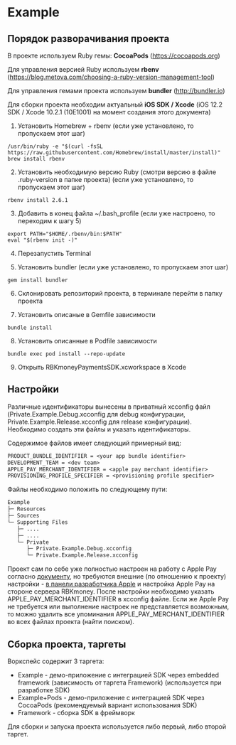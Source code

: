 # Example


## Порядок разворачивания проекта

В проекте используем Ruby гемы: **CocoaPods** (https://cocoapods.org)

Для управления версией Ruby используем **rbenv** (https://blog.metova.com/choosing-a-ruby-version-management-tool)

Для управления гемами проекта используем **bundler** (http://bundler.io)

Для сборки проекта необходим актуальный **iOS SDK / Xcode** (iOS 12.2 SDK / Xcode 10.2.1 (10E1001) на момент создания этого документа)


1. Установить Homebrew + rbenv (если уже установлено, то пропускаем этот шаг)
  ```shell
  /usr/bin/ruby -e "$(curl -fsSL https://raw.githubusercontent.com/Homebrew/install/master/install)"
  brew install rbenv
  ```

2. Установить необходимую версию Ruby (смотри версию в файле .ruby-version в папке проекта) (если уже установлено, то пропускаем этот шаг)
  ```shell
  rbenv install 2.6.1
  ```

3. Добавить в конец файла ~/.bash_profile (если уже настроено, то переходим к шагу 5)
  ```shell
  export PATH="$HOME/.rbenv/bin:$PATH"
  eval "$(rbenv init -)"
  ```

4. Перезапустить Terminal

5. Установить bundler (если уже установлено, то пропускаем этот шаг)
  ```shell
  gem install bundler
  ```

6. Склонировать репозиторий проекта, в терминале перейти в папку проекта

7. Установить описаные в Gemfile зависимости
  ```shell
  bundle install
  ```

8. Установить описанные в Podfile зависимости
  ```shell
  bundle exec pod install --repo-update
  ```

9. Открыть RBKmoneyPaymentsSDK.xcworkspace в Xcode


## Настройки

Различные идентификаторы вынесены в приватный xcconfig файл (Private.Example.Debug.xcconfig для debug конфигурации, Private.Example.Release.xcconfig для release конфигурации). Необходимо создать эти файлы и указать идентификаторы.

Содержимое файлов имеет следующий примерный вид:

  ```txt
  PRODUCT_BUNDLE_IDENTIFIER = <your app bundle identifier>
  DEVELOPMENT_TEAM = <dev team>
  APPLE_PAY_MERCHANT_IDENTIFIER = <apple pay merchant identifier>
  PROVISIONING_PROFILE_SPECIFIER = <provisioning profile specifier>
  ```

Файлы необходимо положить по следующему пути:

  ```txt
  Example
  ├─ Resources
  ├─ Sources
  └─ Supporting Files
     ├─ ....
     ├─ ....
     └─ Private
        ├─ Private.Example.Debug.xcconfig
        └─ Private.Example.Release.xcconfig
  ```

Проект сам по себе уже полностью настроен на работу с Apple Pay согласно [документу](https://developer.apple.com/documentation/passkit/apple_pay/setting_up_apple_pay_requirements), но требуются внешние (по отношению к проекту) настройки - [в панели разработчика Apple](https://developer.apple.com/account/resources/certificates/) и настройка Apple Pay на стороне сервера RBKmoney. После настройки необходимо указать APPLE_PAY_MERCHANT_IDENTIFIER в xcconfig файле. Если же Apple Pay не требуется или выполнение настроек не представляется возможным, то можно удалить все упоминания APPLE_PAY_MERCHANT_IDENTIFIER во всех файлах проекта (найти поиском).


## Сборка проекта, таргеты

Воркспейс содержит 3 таргета:

* Example - демо-приложение с интеграцией SDK через embedded framework (зависимость от таргета Framework) (используется при разработке SDK)
* Example+Pods - демо-приложение с интеграцией SDK через CocoaPods (рекомендуемый вариант использования SDK)
* Framework - сборка SDK в фреймворк

Для сборки и запуска проекта используется либо первый, либо второй таргет.

